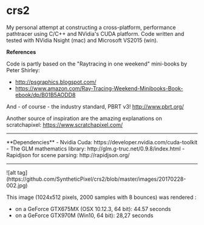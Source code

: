 # crs2
My personal attempt at constructing a cross-platform, performance pathtracer using C/C++ and NVidia's CUDA platform. 
Code written and tested with NVidia Nsight (mac) and Microsoft VS2015 (win).

**References**

Code is partly based on the "Raytracing in one weekend" mini-books by Peter Shirley:
- http://psgraphics.blogspot.com/
- https://www.amazon.com/Ray-Tracing-Weekend-Minibooks-Book-ebook/dp/B01B5AODD8

And - of course - the industry standard, PBRT v3! http://www.pbrt.org/

Another source of inspiration are the amazing explanations on scratchapixel:
https://www.scratchapixel.com/

<hr>
**Dependencies**
- Nvidia Cuda: https://developer.nvidia.com/cuda-toolkit
- The GLM mathematics library: http://glm.g-truc.net/0.9.8/index.html
- Rapidjson for scene parsing: http://rapidjson.org/

<hr>
![alt tag](https://github.com/SyntheticPixel/crs2/blob/master/images/20170228-002.jpg)

This image (1024x512 pixels, 2000 samples with 8 bounces) was rendered :
- on a GeForce GTX675MX (OSX 10.12.3, 64 bit): 44.57 seconds
- on a GeForce GTX970M (Win10, 64 bit): 28,27 seconds
